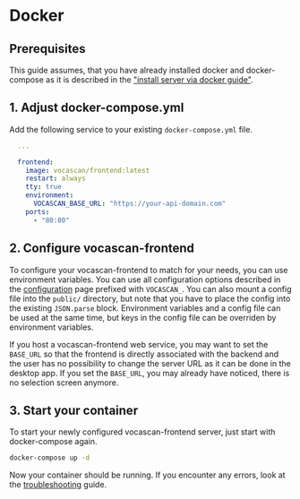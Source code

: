 # Docker

## Prerequisites

This guide assumes, that you have already installed docker and docker-compose as it is described in the
["install server via docker guide"](vocascan-server/installation/docker).

## 1. Adjust docker-compose.yml

Add the following service to your existing `docker-compose.yml` file.

```yml
  ...

  frontend:
    image: vocascan/frontend:latest
    restart: always
    tty: true
    environment:
      VOCASCAN_BASE_URL: "https://your-api-domain.com"
    ports:
      - "80:80"
```

## 2. Configure vocascan-frontend

To configure your vocascan-frontend to match for your needs, you can use environment variables. You can use all
configuration options described in the [configuration](vocascan-frontend/configuration) page prefixed with `VOCASCAN_`.
You can also mount a config file into the `public/` directory, but note that you have to place the config into the
existing `JSON.parse` block. Environment variables and a config file can be used at the same time, but keys in the
config file can be overriden by environment variables.

If you host a vocascan-frontend web service, you may want to set the `BASE_URL` so that the frontend is directly
associated with the backend and the user has no possibility to change the server URL as it can be done in the desktop
app. If you set the `BASE_URL`, you may already have noticed, there is no selection screen anymore.

## 3. Start your container

To start your newly configured vocascan-frontend server, just start with docker-compose again.

```bash
docker-compose up -d
```

Now your container should be running. If you encounter any errors, look at the
[troubleshooting](vocascan-frontend/troubleshooting) guide.
